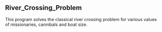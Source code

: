 ## River_Crossing_Problem  

This program solves the classical river crossing problem for various values of missionaries, cannibals and boat size.
